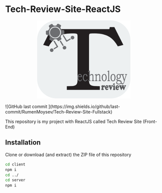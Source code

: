 # Tech-Review-Site-ReactJS
<p align='center'>
    <img src='./client/public/images/black_white_logo.png' width='300' height='250' alt='logo'>
</p>
![GitHub last commit ](https://img.shields.io/github/last-commit/RumenMoysev/Tech-Review-Site-Fullstack)

This repository is my project with ReactJS called Tech Review Site (Front-End)
## Installation
Clone or download (and extract) the ZIP file of this repository
```bash
cd client 
npm i
cd ../
cd server
npm i
```